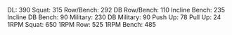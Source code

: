 DL: 390
 Squat: 315
 Row/Bench: 292
 DB Row/Bench: 110
 Incline Bench: 235
 Incline DB Bench: 90
 Military: 230
 DB Military: 90
 Push Up: 78
 Pull Up: 24
 1RPM Squat: 650
 1RPM Row: 525
 1RPM Bench: 485
